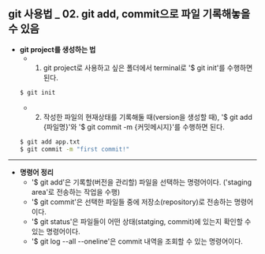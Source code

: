 ## git 사용법 _ 02. git add, commit으로 파일 기록해놓을 수 있음

- **git project를 생성하는 법**
  - 1) git project로 사용하고 싶은 폴더에서 terminal로 '$ git init'를 수행하면 된다.
  ```bash
  $ git init
  ```
  - 2) 작성한 파일의 현재상태를 기록해둘 때(version을 생성할 때), '$ git add {파일명}'와 '$ git commit -m {커밋메시지}'를 수행하면 된다.
  ```bash
  $ git add app.txt
  $ git commit -m "first commit!"
  ```
-----
- **명령어 정리**
  - '$ git add'은 기록할(버전을 관리할) 파일을 선택하는 명령어이다. ('staging area'로 전송하는 작업을 수행)
  - '$ git commit'은 선택한 파일들 중에 저장소(repository)로 전송하는 명령어이다.
  - '$ git status'은 파일들이 어떤 상태(statging, commit)에 있는지 확인할 수 있는 명령어이다.
  - '$ git log --all --oneline'은 commit 내역을 조회할 수 있는 명령어이다.
